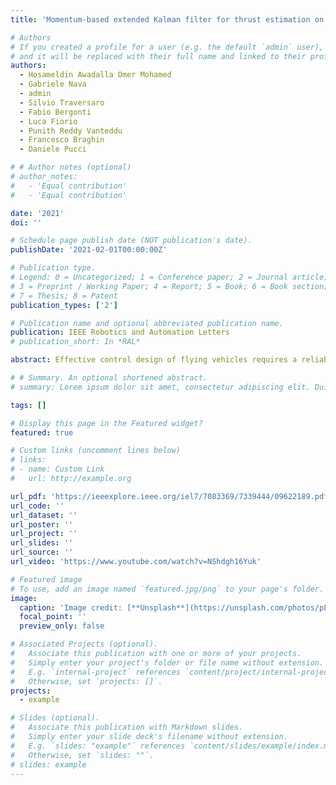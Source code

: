```yaml
---
title: 'Momentum-based extended Kalman filter for thrust estimation on flying multibody robots'

# Authors
# If you created a profile for a user (e.g. the default `admin` user), write the username (folder name) here
# and it will be replaced with their full name and linked to their profile.
authors:
  - Hosameldin Awadalla Omer Mohamed
  - Gabriele Nava
  - admin
  - Silvio Traversaro
  - Fabio Bergonti
  - Luca Fiorio
  - Punith Reddy Vanteddu
  - Francesco Braghin
  - Daniele Pucci

# # Author notes (optional)
# author_notes:
#   - 'Equal contribution'
#   - 'Equal contribution'

date: '2021'
doi: ''

# Schedule page publish date (NOT publication's date).
publishDate: '2021-02-01T00:00:00Z'

# Publication type.
# Legend: 0 = Uncategorized; 1 = Conference paper; 2 = Journal article;
# 3 = Preprint / Working Paper; 4 = Report; 5 = Book; 6 = Book section;
# 7 = Thesis; 8 = Patent
publication_types: ['2']

# Publication name and optional abbreviated publication name.
publication: IEEE Robotics and Automation Letters
# publication_short: In *RAL*

abstract: Effective control design of flying vehicles requires a reliable estimation of the propellers’ thrust forces to secure a successful flight. Direct measurements of thrust forces, however, are seldom available in practice and on-line thrust estimation usually follows from the application of fusion algorithms that process on-board sensor data. This letter proposes a framework for the estimation of the thrust intensities on flying multibody systems that are not equipped with sensors for direct thrust measurement. The key ingredient of the proposed framework is the so-called centroidal momentum of a multibody system, which combined with the propeller model. It enables the design of Extended Kalman Filters (EKF) for on-line thrust estimation. The presented approach tackles the additional complexity in thrust estimation due to the possibly large number of degrees of freedom of the system and uncertainties in the propeller model. For instance, a covariance scheduling approach based on the turbines RPM error is proposed to ensure a reliable estimation even in case of turbine failures. Simulations are presented to validate the proposed algorithm during robot flight. Moreover, an experimental setup is designed to evaluate the accuracy of the estimation algorithm using iRonCub, a jet-powered humanoid robot, while standing on the ground.

# # Summary. An optional shortened abstract.
# summary: Lorem ipsum dolor sit amet, consectetur adipiscing elit. Duis posuere tellus ac convallis placerat. Proin tincidunt magna sed ex sollicitudin condimentum.

tags: []

# Display this page in the Featured widget?
featured: true

# Custom links (uncomment lines below)
# links:
# - name: Custom Link
#   url: http://example.org

url_pdf: 'https://ieeexplore.ieee.org/iel7/7083369/7339444/09622189.pdf'
url_code: ''
url_dataset: ''
url_poster: ''
url_project: ''
url_slides: ''
url_source: ''
url_video: 'https://www.youtube.com/watch?v=NShdgh16Yuk'

# Featured image
# To use, add an image named `featured.jpg/png` to your page's folder.
image:
  caption: 'Image credit: [**Unsplash**](https://unsplash.com/photos/pLCdAaMFLTE)'
  focal_point: ''
  preview_only: false

# Associated Projects (optional).
#   Associate this publication with one or more of your projects.
#   Simply enter your project's folder or file name without extension.
#   E.g. `internal-project` references `content/project/internal-project/index.md`.
#   Otherwise, set `projects: []`.
projects:
  - example

# Slides (optional).
#   Associate this publication with Markdown slides.
#   Simply enter your slide deck's filename without extension.
#   E.g. `slides: "example"` references `content/slides/example/index.md`.
#   Otherwise, set `slides: ""`.
# slides: example
---
```


<!-- {{% callout note %}}
Click the _Cite_ button above to demo the feature to enable visitors to import publication metadata into their reference management software.
{{% /callout %}}

{{% callout note %}}
Create your slides in Markdown - click the _Slides_ button to check out the example.
{{% /callout %}}

Supplementary notes can be added here, including [code, math, and images](https://wowchemy.com/docs/writing-markdown-latex/). -->
